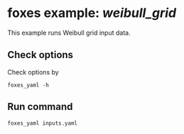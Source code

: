 # foxes example: _weibull\_grid_

This example runs Weibull grid input data.

## Check options
Check options by
```
foxes_yaml -h
```

## Run command
```
foxes_yaml inputs.yaml
```
